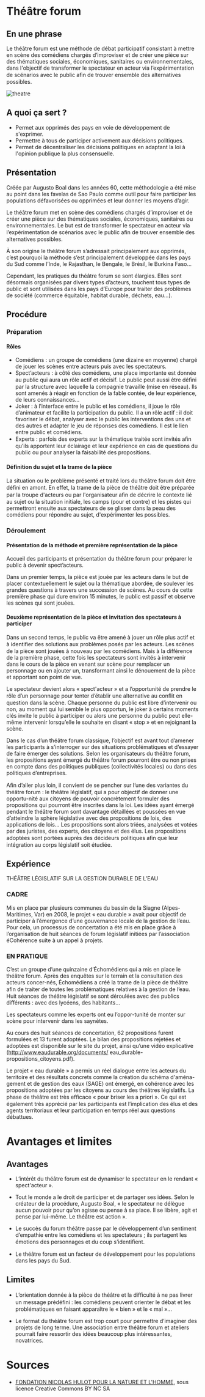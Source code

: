 # Théâtre forum

## En une phrase

Le théâtre forum est une méthode de débat participatif consistant à mettre en scène des comédiens chargés d’improviser et de créer une pièce sur des thématiques sociales, économiques, sanitaires ou environnementales, dans l'objectif de transformer le spectateur en acteur via l’expérimentation de scénarios avec le public aﬁn de trouver ensemble des alternatives possibles.

![theatre](http://upload.wikimedia.org/wikipedia/commons/thumb/f/f5/Augusto_Boal_nyc5.jpg/640px-Augusto_Boal_nyc5.jpg)

## A quoi ça sert ?

* Permet aux opprimés des pays en voie de développement de s'exprimer.
* Permettre à tous de participer activement aux décisions politiques.
* Permet de décentraliser les décisions politiques en adaptant la loi à l'opinion publique la plus consensuelle.

## Présentation

Créée par Augusto Boal dans les années 60, cette méthodologie a été mise au point dans les favelas de Sao Paulo comme outil pour faire participer les populations défavorisées ou opprimées et leur donner les moyens d’agir.

Le théâtre forum met en scène des comédiens chargés d’improviser et de créer une pièce sur des thématiques sociales, économiques, sanitaires ou environnementales. Le but est de transformer le spectateur en acteur via l’expérimentation de scénarios avec le public aﬁn de trouver ensemble des alternatives possibles.

À son origine le théâtre forum s’adressait principalement aux opprimés, c’est pourquoi la méthode s’est principalement développée dans les pays du Sud comme l’Inde, le Rajasthan, le Bengale, le Brésil, le Burkina Faso…

Cependant, les pratiques du théâtre forum se sont élargies. Elles sont désormais organisées par divers types d’acteurs, touchent tous types de public et sont utilisées dans les pays d’Europe pour traiter des problèmes de société (commerce équitable, habitat durable, déchets, eau…).

## Procédure

### Préparation

#### Rôles

* Comédiens : un groupe de comédiens (une dizaine en moyenne) chargé de jouer les scènes entre acteurs puis avec les spectateurs.
* Spect’acteurs : à côté des comédiens, une place importante est donnée au public qui aura un rôle actif et décisif. Le public peut aussi être déﬁni par la structure avec laquelle la compagnie travaille (mise en réseau). Ils sont amenés à réagir en fonction de la fable contée, de leur expérience, de leurs connaissances…
* Joker : à l’interface entre le public et les comédiens, il joue le rôle d’animateur et facilite la participation du public. Il a un rôle actif : il doit favoriser le débat, analyser avec le public les interventions des uns et des autres et adapter le jeu de réponses des comédiens. Il est le lien entre public et comédiens.
* Experts : parfois des experts sur la thématique traitée sont invités aﬁn qu’ils apportent leur éclairage et leur expérience en cas de questions du public ou pour analyser la faisabilité des propositions.

#### Déﬁnition du sujet et la trame de la pièce

La situation ou le problème présenté et traité lors du théâtre forum doit être déﬁni en amont. En effet, la trame de la pièce de théâtre doit être préparée par la troupe d'acteurs ou par l'organisateur aﬁn de décrire le contexte lié au sujet ou la situation initiale, les camps (pour et contre) et les pistes qui permettront ensuite aux spectateurs de se glisser dans la peau des comédiens pour répondre au sujet, d'expérimenter les possibles.

### Déroulement

#### Présentation de la méthode et première représentation de la pièce

Accueil des participants et présentation du théâtre forum pour préparer le public à devenir spect’acteurs.

Dans un premier temps, la pièce est jouée par les acteurs dans le but de placer contextuellement le sujet ou la thématique abordée, de soulever les grandes questions à travers une succession de scènes. Au cours de cette première phase qui dure environ 15 minutes, le public est passif et observe les scènes qui sont jouées.

#### Deuxième représentation de la pièce et invitation des spectateurs à participer 

Dans un second temps, le public va être amené à jouer un rôle plus actif et à identiﬁer des solutions aux problèmes posés par les acteurs. Les scènes de la pièce sont jouées à nouveau par les comédiens. Mais à la différence de la première phase, cette fois les spectateurs sont invités à intervenir dans le cours de la pièce en venant sur scène pour remplacer un personnage ou en ajouter un, transformant ainsi le dénouement de la pièce et apportant son point de vue.

Le spectateur devient alors « spect'acteur » et a l’opportunité de prendre le rôle d’un personnage pour tenter d’établir une alternative au conﬂit en question dans la scène. Chaque personne du public est libre d’intervenir ou non, au moment qui lui semble le plus opportun, le joker à certains moments clés invite le public à participer ou alors une personne du public peut elle-même intervenir lorsqu’elle le souhaite en disant « stop » et en rejoignant la scène.

Dans le cas d’un théâtre forum classique, l’objectif est avant tout d’amener les participants à s’interroger sur des situations problématiques et d’essayer de faire émerger des solutions. Selon les organisateurs du théâtre forum, les propositions ayant émergé du théâtre forum pourront être ou non prises en compte dans des politiques publiques (collectivités locales) ou dans des politiques d’entreprises.

Aﬁn d’aller plus loin, il convient de se pencher sur l’une des variantes du théâtre forum : le théâtre législatif, qui a pour objectif de donner une opportu-nité aux citoyens de pouvoir concrètement formuler des propositions qui pourront être inscrites dans la loi. Les idées ayant émergé pendant le théâtre forum sont davantage détaillées et poussées en vue d’atteindre la sphère législative avec des propositions de lois, des applications de lois… Les propositions sont alors triées, analysées et votées par des juristes, des experts, des citoyens et des élus. Les propositions adoptées sont portées auprès des décideurs politiques aﬁn que leur intégration au corps législatif soit étudiée.

## Expérience

THÉÂTRE LÉGISLATIF SUR LA GESTION DURABLE DE L’EAU

### CADRE

Mis en place par plusieurs communes du bassin de la Siagne (Alpes-Maritimes, Var) en 2008, le projet « eau durable » avait pour objectif de participer à l’émergence d’une gouvernance locale de la gestion de l’eau. Pour cela, un processus de concertation a été mis en place grâce à l’organisation de huit séances de forum législatif initiées par l’association éCohérence suite à un appel à projets.

### EN PRATIQUE

C’est un groupe d’une quinzaine d’Échomédiens qui a mis en place le théâtre forum. Après des enquêtes sur le terrain et la consultation des acteurs concer-nés, Échomédiens a créé la trame de la pièce de théâtre aﬁn de traiter de toutes les problématiques relatives à la gestion de l’eau.
Huit séances de théâtre législatif se sont déroulées avec des publics différents : avec des lycéens, des habitants…

Les spectateurs comme les experts ont eu l’oppor-tunité de monter sur scène pour intervenir dans les saynètes.

Au cours des huit séances de concertation, 62 propositions furent formulées et 13 furent adoptées. Le bilan des propositions rejetées et adoptées est disponible sur le site du projet, ainsi qu’une vidéo explicative (http://www.eaudurable.org/documents/ eau_durable-propositions_citoyens.pdf).

Le projet « eau durable » a permis un réel dialogue entre les acteurs du territoire et des résultats concrets comme la création du schéma d'aména-gement et de gestion des eaux (SAGE) ont émergé, en cohérence avec les propositions adoptées par les citoyens au cours des théâtres législatifs. La phase de théâtre est très efﬁcace « pour briser les a priori ». Ce qui est également très apprécié par les participants est l’implication des élus et des agents territoriaux et leur participation en temps réel aux questions débattues.

# Avantages et limites

## Avantages

- L’intérêt du théâtre forum est de dynamiser le spectateur en le rendant « spect'acteur ».

- Tout le monde a le droit de participer et de partager ses idées. Selon le créateur de la procédure, Augusto Boal, « le spectateur ne délègue aucun pouvoir pour qu’on agisse ou pense à sa place. Il se libère, agit et pense par lui-même. Le théâtre est action ».

- Le succès du forum théâtre passe par le développement d’un sentiment d’empathie entre les comédiens et les spectateurs ; ils partagent les émotions des personnages et du coup s’identiﬁent. 

- Le théâtre forum est un facteur de développement pour les populations dans les pays du Sud.

## Limites

- L’orientation donnée à la pièce de théâtre et la difﬁculté à ne pas livrer un message prédéﬁni : les comédiens peuvent orienter le débat et les problématiques en faisant apparaître le « bien » et le « mal »…

- Le format du théâtre forum est trop court pour permettre d’imaginer des projets de long terme. Une association entre théâtre forum et ateliers pourrait faire ressortir des idées beaucoup plus intéressantes, novatrices.


# Sources

* [FONDATION NICOLAS HULOT POUR LA NATURE ET L'HOMME](www.fnh.org), sous licence Creative Commons BY NC SA
